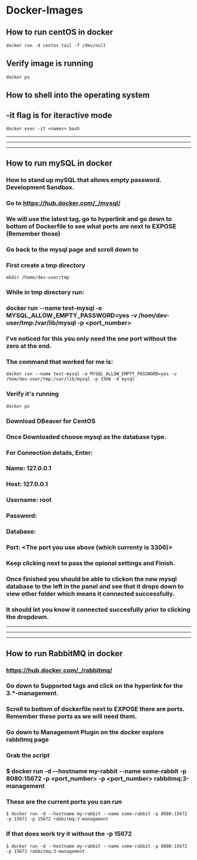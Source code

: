 # Docker-Images

## How to run centOS in docker
```
docker run -d centos tail -f /dev/null
```

## Verify image is running
```
docker ps
```
## How to shell into the operating system
## -it flag is for iteractive mode
```
docker exec -it <names> bash
```

------------------------------------------------------------------------
------------------------------------------------------------------------
------------------------------------------------------------------------

## How to run mySQL in docker

### How to stand up mySQL that allows empty password.  Development Sandbox.
### Go to https://hub.docker.com/_/mysql/
### We will use the latest tag, go to hyperlink and go down to bottom of Dockerfile to see what ports are next to EXPOSE (Remember those)
### Go back to the mysql page and scroll down to

### First create a tmp directory
```
mkdir /home/dev-user/tmp
```

### While in tmp directory run:
###  docker run --name test-mysql -e MYSQL_ALLOW_EMPTY_PASSWORD=yes -v /hom/dev-user/tmp:/var/lib/mysql -p <port_number>
### I've noticed for this you only need the one port without the zero at the end.
### The command that worked for me is:
```
docker run --name test-mysql -e MYSQL_ALLOW_EMPTY_PASSWORD=yes -v /hom/dev-user/tmp:/var/lib/mysql -p 3306 -d mysql
```

### Verify it's running
```
docker ps
```

### Download DBeaver for CentOS
### Once Downloaded choose mysql as the database type.
### For Connection details, Enter:
### Name: 127.0.0.1
###  Host: 127.0.0.1
###  Username: root
###  Password: <Leave Blank>
###  Database: <Leave Blank>
###  Port: <The port you use above (which currenty is 3306)>
###  Keep clicking next to pass the opional settings and Finish.
###  Once finished you should be able to clickon the new mysql database to the left in the panel and see that it drops down to view other folder which means it connected successfully.
### It should let you know it connected succesfully prior to clicking the dropdown.

------------------------------------------------------------------------
------------------------------------------------------------------------
------------------------------------------------------------------------

## How to run RabbitMQ in docker
### https://hub.docker.com/_/rabbitmq/
### Go down to Supported tags and click on the hyperlink for the 3.*-management.
### Scroll to bottom of dockerfile next to EXPOSE there are ports.  Remember these ports as we will need them.
### Go down to Management Plugin on the docker explore rabbitmq page
### Grab the script
### $ docker run -d --hostname my-rabbit --name some-rabbit -p 8080:15672 -p <port_number> -p <port_number> rabbitmq:3-management
### These are the current ports you can run
```
$ docker run -d --hostname my-rabbit --name some-rabbit -p 8080:15672 -p 15671 -p 15672 rabbitmq:3-management
```
### If that does work try it without the -p 15672
```
$ docker run -d --hostname my-rabbit --name some-rabbit -p 8080:15672 -p 15671 rabbitmq:3-management
```